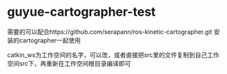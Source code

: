 # guyue-cartographer-test
需要的可以配合https://github.com/serapann/ros-kinetic-cartographer.git 安装的cartographer一起使用

catkin_ws为工作空间的名字，可以改，或者直接把src里的文件复制到自己工作空间src下，再重新在工作空间根目录编译即可
